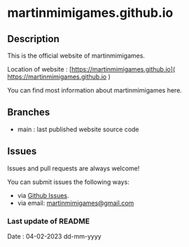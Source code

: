 # martinmimigames.github.io

## Description

This is the official website of martinmimigames.

Location of website :
[https://martinmimigames.github.io]( https://martinmimigames.github.io )

You can find most information about martinmimigames here.

## Branches

- main : last published website source code

## Issues

Issues and pull requests are always welcome!

You can submit issues the following ways:

- via [Github Issues](https://github.com/martinmimigames/martinmimigames.github.io/issues).
- via email: martinmimigames@gmail.com

### Last update of README

Date : 04-02-2023 dd-mm-yyyy
